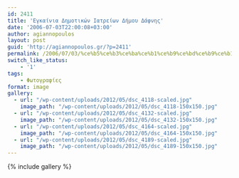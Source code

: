 ```yaml
---
id: 2411
title: 'Εγκαίνια Δημοτικών Ιατρείων Δήμου Δάφνης'
date: '2006-07-03T22:00:08+03:00'
author: agiannopoulos
layout: post
guid: 'http://agiannopoulos.gr/?p=2411'
permalink: /2006/07/03/%ce%b5%ce%b3%ce%ba%ce%b1%ce%b9%ce%bd%ce%b9%ce%b1-%ce%b4%ce%b7%ce%bc-%ce%b9%ce%b1%cf%84%cf%81%ce%b5%ce%b9%cf%89%ce%bd-%ce%b4%ce%b1%cf%86%ce%bd%ce%b7%cf%82-%cf%86%cf%89%cf%84%ce%bf%ce%b3%cf%81%ce%b1/
switch_like_status:
    - '1'
tags:
    - Φωτογραφίες
format: image
gallery:
  - url: "/wp-content/uploads/2012/05/dsc_4118-scaled.jpg"
    image_path: "/wp-content/uploads/2012/05/dsc_4118-150x150.jpg"
  - url: "/wp-content/uploads/2012/05/dsc_4132-scaled.jpg"
    image_path: "/wp-content/uploads/2012/05/dsc_4132-150x150.jpg"
  - url: "/wp-content/uploads/2012/05/dsc_4164-scaled.jpg"
    image_path: "/wp-content/uploads/2012/05/dsc_4164-150x150.jpg"
  - url: "/wp-content/uploads/2012/05/dsc_4189-scaled.jpg"
    image_path: "/wp-content/uploads/2012/05/dsc_4189-150x150.jpg"
---
```


{% include gallery %}